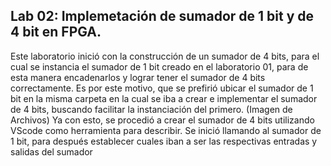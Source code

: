 Lab 02: Implemetación de sumador de 1 bit y de 4 bit en FPGA.
-

Este laboratorio inició con la construcción de un sumador de 4 bits, para el cual se instancia el sumador de 1 bit creado en el laboratorio 01, para de esta manera encadenarlos y lograr tener el sumador de 4 bits correctamente. Es por este motivo, que se prefirió ubicar el sumador de 1 bit en la misma carpeta en la cual se iba a crear e implementar el sumador de 4 bits, buscando facilitar la instanciación del primero.
(Imagen de Archivos)
Ya con esto, se procedió a crear el sumador de 4 bits utilizando VScode como herramienta para describir. Se inició llamando al sumador de 1 bit, para después establecer cuales iban a ser las respectivas entradas y salidas del sumador
